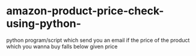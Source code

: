 # amazon-product-price-check-using-python-
python program/script which send you an email if the price of the product which you wanna buy falls below given price
